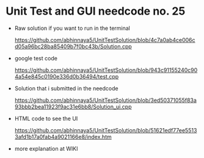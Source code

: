 # Unit Test and GUI needcode no. 25

* Raw solution if you want to run in the terminal
  
  https://github.com/abhinnaya5/UnitTestSolution/blob/4c7a0ab4ce006cd05a96bc28ba85409b7f0bc43b/Solution.cpp
* google test code
  
  https://github.com/abhinnaya5/UnitTestSolution/blob/943c91155240c904a54e845c0190e336d0b36494/test.cpp
* Solution that i submitted in the needcode
  
  https://github.com/abhinnaya5/UnitTestSolution/blob/3ed50371055f83a93bbb2bea11923f9ac31e6bb8/Solution_ui.cpp
* HTML code to see the UI
  
  https://github.com/abhinnaya5/UnitTestSolution/blob/51621edf77ee55133afd1b17a0fab4a9021166e8/index.htm
* more explanation at WIKI
  

